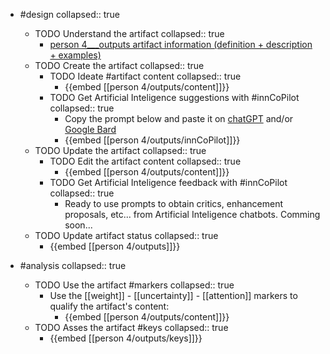 
- #design
   collapsed:: true
  - TODO Understand the artifact
    collapsed:: true
    - [person 4___outputs artifact information (definition + description + examples)](https://go.innbok.com/#/page/innBoK%2Fperson-%28id%29%2Foutputs%2Finfo)
  - TODO Create the artifact
     collapsed:: true
    - TODO Ideate #artifact content
      collapsed:: true
      - {{embed [[person 4/outputs/content]]}}
    - TODO Get Artificial Inteligence suggestions with #innCoPilot
      collapsed:: true
      - Copy the prompt below and paste it on [chatGPT](https://chat.openai.com) and/or [Google Bard](https://bard.google.com/chat)
      - {{embed [[person 4/outputs/innCoPilot]]}}
  - TODO Update the artifact
    collapsed:: true
    - TODO Edit the artifact content
     collapsed:: true
      - {{embed [[person 4/outputs/content]]}}
    - TODO Get Artificial Inteligence feedback with #innCoPilot
      collapsed:: true
      - Ready to use prompts to obtain critics, enhancement proposals, etc... from Artificial Inteligence chatbots. Comming soon...
  - TODO Update artifact status
    collapsed:: true
    - {{embed [[person 4/outputs]]}}


- #analysis
  collapsed:: true
  - TODO Use the artifact #markers
    collapsed:: true
    - Use the [[weight]] - [[uncertainty]] - [[attention]] markers to qualify the artifact's content:
      - {{embed [[person 4/outputs/content]]}}
  - TODO Asses the artifact #keys
    collapsed:: true
    - {{embed [[person 4/outputs/keys]]}}



